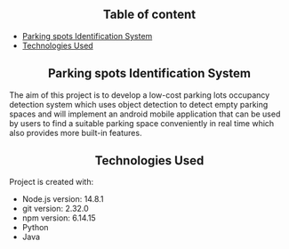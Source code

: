 ## <div align="center">Table of content</div>
* [Parking spots Identification System](#parking-spots-identification-system)
* [Technologies Used](#technologies-used)
</div>

## <div align="center">Parking spots Identification System</div>
<div align="left">
<p>
The aim of this project is to develop a low-cost parking lots occupancy detection system which uses object detection to detect empty parking spaces and will implement an android mobile application that can be used by users to find a suitable parking space conveniently in real time which also provides more built-in features. 
</p>
</div>

## <div align="center">Technologies Used</div>
Project is created with:
* Node.js version: 14.8.1
* git version: 2.32.0
* npm version: 6.14.15
* Python
* Java

